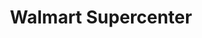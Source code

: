 ---
title: "Walmart Supercenter"
url: /miami/walmart-supercenter-west-flagler-street/
shop: supermarket
---